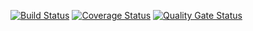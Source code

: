 [![Build Status](https://travis-ci.com/KappalLord/sdf.svg?branch=main)](https://travis-ci.com/KappalLord/sdf)
[![Coverage Status](https://coveralls.io/repos/github/KappalLord/sdf/badge.svg?branch=main)](https://coveralls.io/github/KappalLord/sdf?branch=main)
[![Quality Gate Status](https://sonarcloud.io/api/project_badges/measure?project=KappalLord_sdf&metric=alert_status)](https://sonarcloud.io/dashboard?id=KappalLord_sdf)
